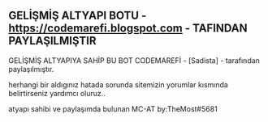 ## GELİŞMİŞ ALTYAPI BOTU - https://codemarefi.blogspot.com - TAFINDAN PAYLAŞILMIŞTIR
GELİŞMİŞ ALTYAPIYA SAHİP BU BOT CODEMAREFİ - [Sadista] - tarafından paylaşılmıştır.

herhangi bir aldıgınız hatada sorunda sitemizin yorumlar kısmında belirtirseniz yardımcı oluruz..

atyapı sahibi ve paylaşımda bulunan MC-AT by:TheMost#5681